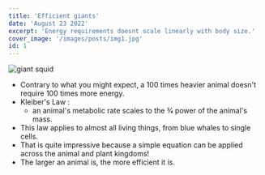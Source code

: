 ```yaml
---
title: 'Efficient giants'
date: 'August 23 2022'
excerpt: 'Energy requirements doesnt scale linearly with body size.'
cover_image: '/images/posts/img1.jpg'
id: 1
---
```


![giant squid](/images/content/giant-squid.jpg)

- Contrary to what you might expect, a 100 times heavier animal doesn't require 100 times more energy.
- Kleiber's Law :
  - an animal's metabolic rate scales to the 3⁄4 power of the animal's mass.
- This law applies to almost all living things, from blue whales to single cells.
- That is quite impressive because a simple equation can be applied across the animal and plant kingdoms!
- The larger an animal is, the more efficient it is.
